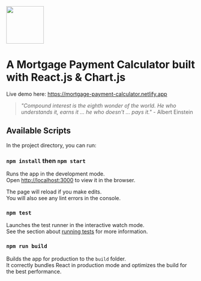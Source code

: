 <img src="/public/logo.svg" width="100">

<h1>A Mortgage Payment Calculator built with React.js & Chart.js</h1>

<p>Live demo here: <a href="https://mortgage-payment-calculator.netlify.app/">https://mortgage-payment-calculator.netlify.app</a></p>

> *"Compound interest is the eighth wonder of the world. He who understands it, earns it ... he who doesn't ... pays it."* - Albert Einstein

## Available Scripts

In the project directory, you can run:

### `npm install` then `npm start`

Runs the app in the development mode.<br />
Open [http://localhost:3000](http://localhost:3000) to view it in the browser.

The page will reload if you make edits.<br />
You will also see any lint errors in the console.

### `npm test`

Launches the test runner in the interactive watch mode.<br />
See the section about [running tests](https://facebook.github.io/create-react-app/docs/running-tests) for more information.

### `npm run build`

Builds the app for production to the `build` folder.<br />
It correctly bundles React in production mode and optimizes the build for the best performance.